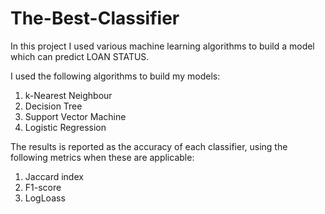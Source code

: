 # The-Best-Classifier
In this project I used various machine learning algorithms to build a model which can predict LOAN STATUS. 

I used the following algorithms to build my models:

  1. k-Nearest Neighbour
  2. Decision Tree
  3. Support Vector Machine
  4. Logistic Regression
  
The results is reported as the accuracy of each classifier, using the following metrics when these are applicable:

  1. Jaccard index
  2. F1-score
  3. LogLoass
  
  
